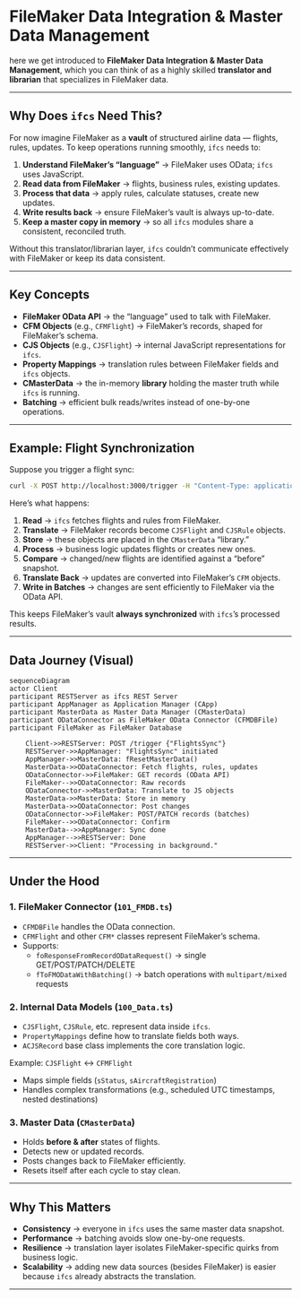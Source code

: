 # FileMaker Data Integration & Master Data Management

here we get introduced to **FileMaker Data Integration & Master Data Management**, which you can think of as a highly skilled **translator and librarian** that specializes in FileMaker data.

---

## Why Does `ifcs` Need This?

For now imagine FileMaker as a **vault** of structured airline data — flights, rules, updates. To keep operations running smoothly, `ifcs` needs to:

1. **Understand FileMaker’s “language”** → FileMaker uses OData; `ifcs` uses JavaScript.
2. **Read data from FileMaker** → flights, business rules, existing updates.
3. **Process that data** → apply rules, calculate statuses, create new updates.
4. **Write results back** → ensure FileMaker’s vault is always up-to-date.
5. **Keep a master copy in memory** → so all `ifcs` modules share a consistent, reconciled truth.

Without this translator/librarian layer, `ifcs` couldn’t communicate effectively with FileMaker or keep its data consistent.

---

## Key Concepts

- **FileMaker OData API** → the “language” used to talk with FileMaker.
- **CFM Objects** (e.g., `CFMFlight`) → FileMaker’s records, shaped for FileMaker’s schema.
- **CJS Objects** (e.g., `CJSFlight`) → internal JavaScript representations for `ifcs`.
- **Property Mappings** → translation rules between FileMaker fields and `ifcs` objects.
- **CMasterData** → the in-memory **library** holding the master truth while `ifcs` is running.
- **Batching** → efficient bulk reads/writes instead of one-by-one operations.

---

## Example: Flight Synchronization

Suppose you trigger a flight sync:

```bash
curl -X POST http://localhost:3000/trigger -H "Content-Type: application/json" -d '{"asFunctions": ["FlightsSync"]}'
```

Here’s what happens:

1. **Read** → `ifcs` fetches flights and rules from FileMaker.
2. **Translate** → FileMaker records become `CJSFlight` and `CJSRule` objects.
3. **Store** → these objects are placed in the `CMasterData` “library.”
4. **Process** → business logic updates flights or creates new ones.
5. **Compare** → changed/new flights are identified against a “before” snapshot.
6. **Translate Back** → updates are converted into FileMaker’s `CFM` objects.
7. **Write in Batches** → changes are sent efficiently to FileMaker via the OData API.

This keeps FileMaker’s vault **always synchronized** with `ifcs`’s processed results.

---

## Data Journey (Visual)

```mermaid
sequenceDiagram
actor Client
participant RESTServer as ifcs REST Server
participant AppManager as Application Manager (CApp)
participant MasterData as Master Data Manager (CMasterData)
participant ODataConnector as FileMaker OData Connector (CFMDBFile)
participant FileMaker as FileMaker Database

    Client->>RESTServer: POST /trigger {"FlightsSync"}
    RESTServer->>AppManager: "FlightsSync" initiated
    AppManager->>MasterData: fResetMasterData()
    MasterData->>ODataConnector: Fetch flights, rules, updates
    ODataConnector->>FileMaker: GET records (OData API)
    FileMaker-->>ODataConnector: Raw records
    ODataConnector->>MasterData: Translate to JS objects
    MasterData->>MasterData: Store in memory
    MasterData->>ODataConnector: Post changes
    ODataConnector->>FileMaker: POST/PATCH records (batches)
    FileMaker-->>ODataConnector: Confirm
    MasterData-->>AppManager: Sync done
    AppManager-->>RESTServer: Done
    RESTServer->>Client: "Processing in background."

```

---

## Under the Hood

### 1. FileMaker Connector (`101_FMDB.ts`)

- `CFMDBFile` handles the OData connection.
- `CFMFlight` and other `CFM*` classes represent FileMaker’s schema.
- Supports:
  - `foResponseFromRecordODataRequest()` → single GET/POST/PATCH/DELETE
  - `fToFMODataWithBatching()` → batch operations with `multipart/mixed` requests

### 2. Internal Data Models (`100_Data.ts`)

- `CJSFlight`, `CJSRule`, etc. represent data inside `ifcs`.
- `PropertyMappings` define how to translate fields both ways.
- `ACJSRecord` base class implements the core translation logic.

Example: `CJSFlight` ↔ `CFMFlight`

- Maps simple fields (`sStatus`, `sAircraftRegistration`)
- Handles complex transformations (e.g., scheduled UTC timestamps, nested destinations)

### 3. Master Data (`CMasterData`)

- Holds **before & after** states of flights.
- Detects new or updated records.
- Posts changes back to FileMaker efficiently.
- Resets itself after each cycle to stay clean.

---

## Why This Matters

- **Consistency** → everyone in `ifcs` uses the same master data snapshot.
- **Performance** → batching avoids slow one-by-one requests.
- **Resilience** → translation layer isolates FileMaker-specific quirks from business logic.
- **Scalability** → adding new data sources (besides FileMaker) is easier because `ifcs` already abstracts the translation.

---
